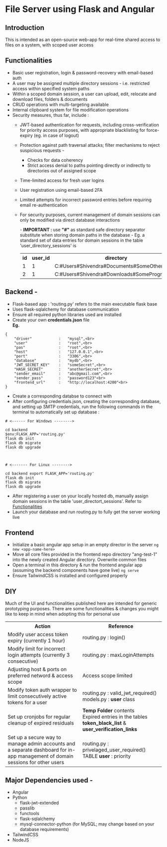 # File Server using Flask and Angular

 ## Introduction
 
This is intended as an open-source web-app for real-time shared access to files on a system, with scoped user access 

 ## Functionalities 

- Basic user registration, login & password-recovery with email-based auth
- A user may be assigned multiple directory sessions - i.e. restricted access within specified system paths
- Within a scoped domain session, a user can upload, edit, relocate and download files, folders & documents
- CRUD operations with multi-targeting available
- Internal clipboard system for file modification operations
- Security measures, thus far, include :
  - JWT-based authentication for requests, including cross-verification for priority access purposes, with appropriate blacklisting for force-expiry (eg. in case of logout)
  - Protection against path traversal attacks; filter mechanisms to reject suspicious requests - 
    - Checks for data coherency
    - Strict access denial to paths pointing directly or indirectly to directories out of assigned scope
  - Time-limited access for fresh user logins
  - User registration using email-based 2FA
  - Limited attempts for incorrect password entries before requiring email re-authentication
  - <p id='domain-entry'>For security purposes, current management of domain sessions can only be modified via direct database interactions</p>
    - <b>IMPORTANT : </b>use <b>"#"</b> as standard safe directory separator substitute when storing domain paths in the database
    - Eg. a standard set of data entries for domain sessions in the table 'user_directory_sessions' is 
    
    <table>
      <tr>
      <th>id</th>
      <th>user_id</th>
      <th>directory</th>
      </tr>
      
      <tr>
        <td>1</td>
        <td>1</td>
        <td>C:#Users#Shivendra#Documents#SomeOtherFolder</td>
      </tr>

      <tr>
        <td>2</td>
        <td>1</td>
        <td>C:#Users#Shivendra#Downloads#SomeProgram</td>
      </tr>
    </table>




 

## Backend -
- Flask-based app : 'routing.py' refers to the main executable flask base
- Uses flask-sqlalchemy for database communication
- Ensure all required python libraries used are installed
- Create your own **credentials.json** file<br>
  **Eg.**<br>
```
{
    "driver"            :   "mysql",<br>
    "user"              :   "root",<br>
    "pas"               :   "root",<br>
    "host"              :   "127.0.0.1",<br>
    "port"              :   "3306",<br>
    "database"          :   "mydb",<br>
    "JWT_SECRET_KEY"    :   "someSecret",<br>
    "HASH_SECRET"       :   "anotherSecret",<br>
    "sender_email"      :   "abc@gmail.com",<br>
    "sender_pass"       :   "password123"<br>
    "frontend_url"      :   "http://localhost:4200"<br>
}
```

- Create a corresponding databse to connect with
- After configuring credentials.json, creating the corresponding database, and setting up SMTP credentials, run the following commands in the terminal to automatically set up database :
```
# <------ For Windows -------->

cd backend
$env:FLASK_APP='routing.py'
flask db init
flask db migrate
flask db upgrade



# <------- For Linux -------->

cd backend export FLASK_APP='routing.py'
flask db init
flask db migrate
flask db upgrade
```
- After registering a user on your locally hosted db, manually assign domain sessions in the table 'user_directort_sessions'. Refer to [Functionalities](#domain-entry)
- Launch your database and run routing.py to fully get the server working live


## Frontend

- Initialize a basic angular app setup in an empty director in the server
`ng new <app-name-here>`
- Move all core files provided in the frontend repo directory "ang-test-1" into the newly created Angular directory. Overwrite common files
- Open a terminal in this directory & run the frontend angular app (assuming the backend components have gone live)
`ng serve`
- Ensure TailwindCSS is installed and configured properly


## DIY
Much of the UI and functionalities published here are intended for generic prototyping purposes. There are some functionalities & changes you might like to keep in mind when adopting this for personal use<br>
<table>
<tr>
 <th>Action</th>
 <th>Reference</th>
</tr>
 
 <tr>
  <td>Modify user access token expiry (currently 1 hour)</td>
  <td>routing.py : login()</td>
 </tr>

 <tr>
  <td>Modify limit for incorrect login attempts (currently 3 consecutive)</td>
  <td>routing.py : maxLoginAttempts</td>
 </tr>
 
 <tr>
  <td>Adjusting host & ports on preferred netword & access scope</td>
  <td>Access scope limited</td>
 </tr>
 
 <tr>
  <td>Modify token auth wrapper to limit consecutively active tokens for a user</td>
  <td>routing.py : valid_jwt_required()<br>models.py : <b>user</b> class</td>
 </tr>
 
 <tr>
  <td>Set up cronjobs for regular cleanup of expired residuals</td>
  <td><b>Temp Folder</b> contents<br>Expired entries in the tables <b>token_black_list</b> & <b>user_verification_links</b></td>
 </tr>
 
 <tr>
  <td>Set up a secure way to manage admin accounts and a separate dashboard for in-app management of domain sessions for other users</td>
  <td>routing.py : privelaged_user_required()<br>TABLE <b>user</b> : priority</td>
 </tr>
</table>

## Major Dependencies used - 
- Angular
- Python
  - flask-jwt-extended
  - passlib
  - functools
  - flask-sqlalchemy
  - mysql-connector-python (for MySQL; may change based on your database requirements)
- TailwindCSS
- NodeJS
